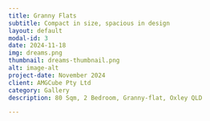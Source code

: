 ```yaml
---
title: Granny Flats
subtitle: Compact in size, spacious in design
layout: default
modal-id: 3
date: 2024-11-18
img: dreams.png
thumbnail: dreams-thumbnail.png
alt: image-alt
project-date: November 2024
client: AMGCube Pty Ltd
category: Gallery
description: 80 Sqm, 2 Bedroom, Granny-flat, Oxley QLD

---
```

